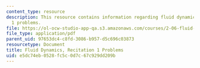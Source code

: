 ```yaml
---
content_type: resource
description: This resource contains information regarding fluid dynamics, recitation
  1 problems.
file: https://ol-ocw-studio-app-qa.s3.amazonaws.com/courses/2-06-fluid-dynamics-spring-2013/e5dc74eb0528fc5c0d7c67c929dd209b_MIT2_06S14_rec1prob.pdf
file_type: application/pdf
parent_uid: 97653dc4-c8fd-3086-b957-d5c696c03873
resourcetype: Document
title: Fluid Dynamics, Recitation 1 Problems
uid: e5dc74eb-0528-fc5c-0d7c-67c929dd209b
---
```

